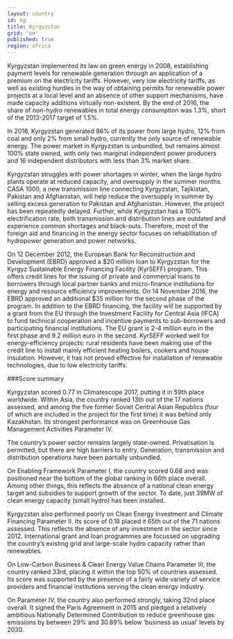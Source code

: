 ```yaml
---
layout: country
id: kg
title: Kyrgyzstan
grid: 'on'
published: true
region: africa
---
```


Kyrgyzstan implemented its law on green energy in 2008, establishing payment levels for renewable generation through an application of a premium on the electricity tariffs. However, very low electricity tariffs, as well as existing hurdles in the way of obtaining permits for renewable power projects at a local level and an absence of other support mechanisms, have made capacity additions virtually non-existent. By the end of 2016, the share of non-hydro renewables in total energy consumption was 1.3%, short of the 2013-2017 target of 1.5%. 

In 2016, Kyrgyzstan generated 86% of its power from large hydro, 12% from coal and only 2% from small hydro, currently the only source of renewable energy. The power market in Kyrgyzstan is unbundled, but remains almost 100% state owned, with only two marginal independent power producers and 16 independent distributors with less than 3% market share.  

Kyrgyzstan struggles with power shortages in winter, when the large hydro plants operate at reduced capacity, and oversupply in the summer months. CASA 1000, a new transmission line connecting Kyrgyzstan, Tajikistan, Pakistan and Afghanistan, will help reduce the oversupply in summer by selling excess generation to Pakistan and Afghanistan. However, the project has been repeatedly delayed. Further, while Kyrgyzstan has a 100% electrification rate, both transmission and distribution lines are outdated and experience common shortages and black-outs. Therefore, most of the foreign aid and financing in the energy sector focuses on rehabilitation of hydropower generation and power networks. 

On 12 December 2012, the European Bank for Reconstruction and Development (EBRD) approved a $20 million loan to Kyrgyzstan for the Kyrgyz Sustainable Energy Financing Facility (KyrSEFF) program. This offers credit lines for the issuing of private and commercial loans to borrowers through local partner banks and micro-finance institutions for energy and resource efficiency improvements. On 14 November 2016, the EBRD approved an additional $35 million for the second phase of the program. In addition to the EBRD financing, the facility will be supported by a grant from the EU through the Investment Facility for Central Asia (IFCA) to fund technical cooperation and incentive payments to sub-borrowers and participating financial institutions. The EU grant is 2-4 million euro in the first phase and 9.2 million euro in the second. KyrSEFF worked well for energy-efficiency projects: rural residents have been making use of the credit line to install mainly efficient heating boilers, cookers and house insulation. However, it has not proved effective for installation of renewable technologies, due to low electricity tariffs.


###Score summary

Kyrgyzstan scored 0.77 in Climatescope 2017, putting it in 59th place worldwide. Within Asia, the country ranked 13th out of the 17 nations assessed, and among the five former Soviet Central Asian Republics (four of which are included in the project for the first time) it was behind only Kazakhstan. Its strongest performance was on Greenhouse Gas Management Activities Parameter IV.

The country’s power sector remains largely state-owned. Privatisation is permitted, but there are high barriers to entry. Generation, transmission and distribution operations have been partially unbundled.

On Enabling Framework Parameter I, the country scored 0.68 and was positioned near the bottom of the global ranking in 66th place overall. Among other things, this reflects the absence of a national clean energy target and subsidies to support growth of the sector. To date, just 39MW of clean energy capacity (small hydro) has been installed. 

Kyrgyzstan also performed poorly on Clean Energy Investment and Climate Financing Parameter II. Its score of 0.18 placed it 65th out of the 71 nations assessed. This reflects the absence of any investment in the sector since 2012. International grant and loan programmes are focussed on upgrading the country’s existing grid and large-scale hydro capacity rather than renewables.

On Low-Carbon Business & Clean Energy Value Chains Parameter III, the country ranked 33rd, placing it within the top 50% of countries assessed. Its score was supported by the presence of a fairly wide variety of service providers and financial institutions serving the clean energy industry.

On Parameter IV, the country also performed strongly, taking 32nd place overall. It signed the Paris Agreement in 2015 and pledged a relatively ambitious Nationally Determined Contribution to reduce greenhouse gas emissions by between 29% and 30.89% below ‘business as usual’ levels by 2030.

